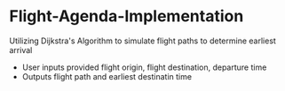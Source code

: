 # Flight-Agenda-Implementation
Utilizing Dijkstra's Algorithm to simulate flight paths to determine earliest arrival 
- User inputs provided flight origin, flight destination, departure time
- Outputs flight path and earliest destinatin time

